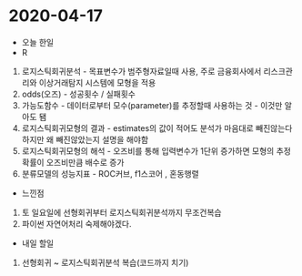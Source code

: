 # 2020-04-17
* 오늘 한일
* R
1. 로지스틱회귀분석 - 목표변수가 범주형자료일때 사용, 주로 금융회사에서 리스크관리와 이상거래탐지 시스템에 모형을 적용
2. odds(오즈) - 성공횟수 / 실패횟수
3. 가능도함수 - 데이터로부터 모수(parameter)를 추정할때 사용하는 것 - 이것만 알아도 됌
4. 로지스틱회귀모형의 결과 - estimates의 값이 적어도 분석가 마음대로 빼진않는다 하지만 왜 빼진않았는지 설명을 해야함
5. 로지스틱회귀모형의 해석 - 오즈비를 통해 입력변수가 1단위 증가하면 모형의 추정확률이 오즈비만큼 배수로 증가
6. 분류모델의 성능지표 - ROC커브, f1스코어 , 혼동행렬

* 느낀점
1. 토 일요일에 선형회귀부터 로지스틱회귀분석까지 무조건복습
2. 파이썬 자연어처리 숙제해야겠다.

* 내일 할일
1. 선형회귀 ~ 로지스틱회귀분석 복습(코드까지 치기)
